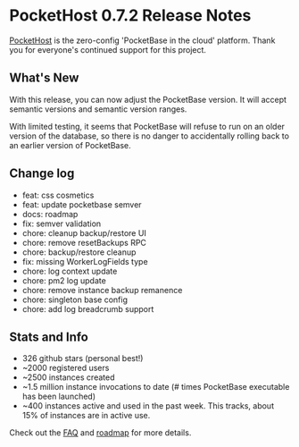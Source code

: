 # PocketHost 0.7.2 Release Notes

[PocketHost](https://pockethost.io) is the zero-config 'PocketBase in the cloud' platform. Thank you for everyone's continued support for this project.

## What's New

With this release, you can now adjust the PocketBase version. It will accept semantic versions and semantic version ranges.

With limited testing, it seems that PocketBase will refuse to run on an older version of the database, so there is no danger to accidentally rolling back to an earlier version of PocketBase.

## Change log

- feat: css cosmetics
- feat: update pocketbase semver
- docs: roadmap
- fix: semver validation
- chore: cleanup backup/restore UI
- chore: remove resetBackups RPC
- chore: backup/restore cleanup
- fix: missing WorkerLogFields type
- chore: log context update
- chore: pm2 log update
- chore: remove instance backup remanence
- chore: singleton base config
- chore: add log breadcrumb support

## Stats and Info

- 326 github stars (personal best!)
- ~2000 registered users
- ~2500 instances created
- ~1.5 million instance invocations to date (# times PocketBase executable has been launched)
- ~400 instances active and used in the past week. This tracks, about 15% of instances are in active use.

Check out the [FAQ](https://pockethost.gitbook.io/manual/overview/faq) and [roadmap](https://pockethost.gitbook.io/manual/overview/roadmap) for more details.
